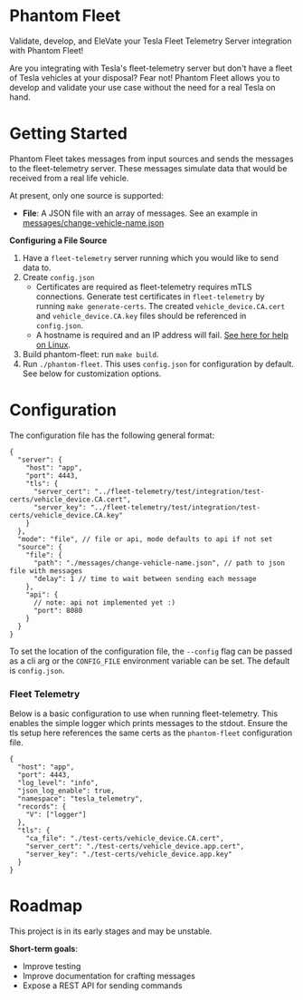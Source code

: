 # Phantom Fleet

Validate, develop, and EleVate your Tesla Fleet Telemetry Server integration with Phantom Fleet!

Are you integrating with Tesla's fleet-telemetry server but don't have a fleet of Tesla vehicles at your disposal? Fear not! Phantom Fleet allows you to develop and validate your use case without the need for a real Tesla on hand.

# Getting Started

Phantom Fleet takes messages from input sources and sends the messages to the fleet-telemetry server. These messages simulate data that would be received from a real life vehicle.

At present, only one source is supported:

- **File**: A JSON file with an array of messages. See an example in [messages/change-vehicle-name.json](messages/change-vehicle-name.json)

**Configuring a File Source**

1. Have a `fleet-telemetry` server running which you would like to send data to.
2. Create `config.json`
   - Certificates are required as fleet-telemetry requires mTLS connections. Generate test certificates in `fleet-telemetry` by running `make generate-certs`. The created `vehicle_device.CA.cert` and `vehicle_device.CA.key` files should be referenced in `config.json`.
   - A hostname is required and an IP address will fail. [See here for help on Linux](https://unix.stackexchange.com/questions/55691/how-to-add-an-ip-to-hostname-file).
3. Build phantom-fleet: run `make build`.
4. Run `./phantom-fleet`. This uses `config.json` for configuration by default. See below for customization options.

# Configuration

The configuration file has the following general format:

```jsonc
{
  "server": {
    "host": "app",
    "port": 4443,
    "tls": {
      "server_cert": "../fleet-telemetry/test/integration/test-certs/vehicle_device.CA.cert",
      "server_key": "../fleet-telemetry/test/integration/test-certs/vehicle_device.CA.key"
    }
  },
  "mode": "file", // file or api, mode defaults to api if not set
  "source": {
    "file": {
      "path": "./messages/change-vehicle-name.json", // path to json file with messages
      "delay": 1 // time to wait between sending each message
    },
    "api": {
      // note: api not implemented yet :)
      "port": 8080
    }
  }
}
```

To set the location of the configuration file, the `--config` flag can be passed as a cli arg or the `CONFIG_FILE` environment variable can be set. The default is `config.json`.

### Fleet Telemetry

Below is a basic configuration to use when running fleet-telemetry. This enables the simple logger which prints messages to the stdout. Ensure the tls setup here references the same certs as the `phantom-fleet` configuration file.

```jsonc
{
  "host": "app",
  "port": 4443,
  "log_level": "info",
  "json_log_enable": true,
  "namespace": "tesla_telemetry",
  "records": {
    "V": ["logger"]
  },
  "tls": {
    "ca_file": "./test-certs/vehicle_device.CA.cert",
    "server_cert": "./test-certs/vehicle_device.app.cert",
    "server_key": "./test-certs/vehicle_device.app.key"
  }
}
```

# Roadmap

This project is in its early stages and may be unstable.

**Short-term goals**:

- Improve testing
- Improve documentation for crafting messages
- Expose a REST API for sending commands
